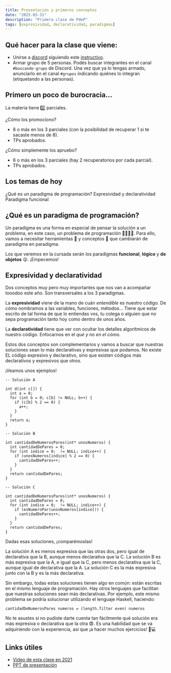 ```yaml
---
title: Presentación y primeros conceptos
date: "2025-03-31"
description: "Primera clase de PdeP"
tags: [expresividad, declaratividad, paradigmas]
---
```


## Qué hacer para la clase que viene:
- Unirse a [discord](https://discord.gg/MErR5F7g) siguiendo este [instructivo](https://docs.google.com/document/d/1KhlCwxp0c6gOC2plRDMJvgiBwU7-z7uBRcO-fa4HIyY/edit).
- Armar grupo de 5 personas. Podés buscar integrantes en el canal `#buscando-grupo` de Discord. Una vez que ya lo tengas armado, anunciarlo en el canal `#grupos` indicando quiénes lo integran (etiquetando a las personas).

## Primero un poco de burocracia…

La materia tiene 3️⃣ parciales.  

¿Cómo los promociono?
- 8 o más en los 3 parciales (con la posibilidad de recuperar 1 si te sacaste menos de 8).
- TPs aprobados.

¿Cómo simplemente los apruebo?
- 6 o más en los 3 parciales (hay 2 recuperatorios por cada parcial).
- TPs aprobados.

## Los temas de hoy
¿Qué es un paradigma de programación?
Expresividad y declaratividad
Paradigma funcional

## ¿Qué es un paradigma de programación?

Un paradigma es una forma en especial de pensar la solución a un problema, en este caso, un problema de programación 👩‍💻👨‍💻. Para ello, vamos a necesitar herramientas 🔧 y conceptos 📖 que cambiarán de paradigma en paradigma. 

Los que veremos en la cursada serán los paradigmas **funcional**, **lógico** y **de objetos** 😮. ¡Empecemos!

## Expresividad y declaratividad
Dos conceptos muy pero muy importantes que nos van a acompañar tooodoo este año. Son transversales a los 3 paradigmas.

La **expresividad** viene de la mano de cuán *entendible* es nuestro código. De cómo nombramos a las variables, funciones, métodos… Tiene que estar escrito de tal forma de que lo entiendas vos, tu colega o alguien que no sepa programación tanto hoy como dentro de unos años. 

La **declaratividad** tiene que ver con ocultar los detalles algorítmicos de nuestro código. Enfocarnos en el *qué y no en el cómo*.


Estos dos conceptos son complementarios y vamos a buscar que nuestras soluciones sean lo más declarativas y expresivas que podamos. No existe EL código expresivo y declarativo, sino que existen códigos más declarativos y expresivos que otros. 

¡Veamos unos ejemplos!

```
-- Solución A
​
int d(int c[]) {
  int a = 0;
  for (int b = 0; c[b] != NULL; b++) {
    if (c[b] % 2 == 0) {
      a++;
    }
  }
  return a;
}
​
-- Solución B
​
int cantidadDeNumerosPares(int* unosNumeros) {
  int cantidadDePares = 0;
  for (int indice = 0;  != NULL; indice++) {
    if (unosNumeros[indice] % 2 == 0) {
      cantidadDePares++;
    }
  }
  return cantidadDePares;
}
​
-- Solución C
​
int cantidadDeNumerosPares(int* unosNumeros) {
  int cantidadDePares = 0;
  for (int indice = 0;  != NULL; indice++) {
    if (esNumeroPar(unosNumeros[indice])) {
      cantidadDePares++;
    }
  }
  return cantidadDePares;
}
```

Dadas esas soluciones, ¡comparémoslas!

La solución A es menos expresiva que las otras dos, pero igual de declarativa que la B, aunque menos declarativa que la C.
La solución B es más expresiva que la A, e igual que la C, pero menos declarativa que la C, aunque igual de declarativa que la A.
La solución C es la más expresiva junto con la B y es la más declarativa.

Sin embargo, todas estas soluciones tienen algo en común: están escritas en el mismo lenguaje de programación. Hay otros lenguajes que facilitan que nuestras soluciones sean más declarativas. Por ejemplo, este mismo problema se podría solucionar utilizando el lenguaje Haskell, haciendo:

```
cantidadDeNumerosPares numeros = (length.filter even) numeros
```

No te asustes si no pudiste darte cuenta tan fácilmente qué solución era más expresiva o declarativa que la otra 😨. Es una habilidad que se va adquiriendo con la experiencia, así que ¡a hacer muchos ejercicios! 💪💻

## Links útiles

- [Video de esta clase en 2021](https://drive.google.com/file/d/1gcybc5zNBqQ7vu6Ku7NGeUWhlLGwnbqf/view?usp=sharing)
- [PPT de presentación](https://docs.google.com/presentation/d/1aIC4Zn2XTMSXj4aq3Xfri2oKkDoR1cXzyC8-UYfcjVI/edit?usp=drive_link)

